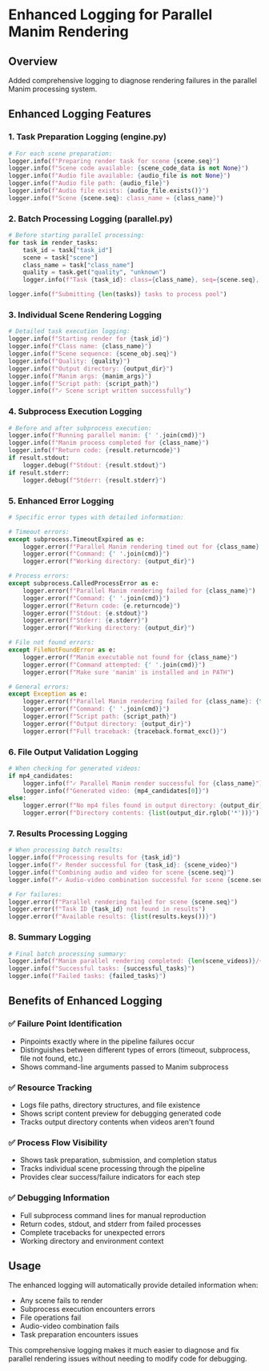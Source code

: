 # Enhanced Logging for Parallel Manim Rendering

## Overview
Added comprehensive logging to diagnose rendering failures in the parallel Manim processing system.

## Enhanced Logging Features

### 1. Task Preparation Logging (engine.py)
```python
# For each scene preparation:
logger.info(f"Preparing render task for scene {scene.seq}")
logger.info(f"Scene code available: {scene_code_data is not None}")
logger.info(f"Audio file available: {audio_file is not None}")
logger.info(f"Audio file path: {audio_file}")
logger.info(f"Audio file exists: {audio_file.exists()}")
logger.info(f"Scene {scene.seq}: class_name = {class_name}")
```

### 2. Batch Processing Logging (parallel.py)
```python
# Before starting parallel processing:
for task in render_tasks:
    task_id = task["task_id"]
    scene = task["scene"]
    class_name = task["class_name"]
    quality = task.get("quality", "unknown")
    logger.info(f"Task {task_id}: class={class_name}, seq={scene.seq}, quality={quality}")

logger.info(f"Submitting {len(tasks)} tasks to process pool")
```

### 3. Individual Scene Rendering Logging
```python
# Detailed task execution logging:
logger.info(f"Starting render for {task_id}")
logger.info(f"Class name: {class_name}")
logger.info(f"Scene sequence: {scene_obj.seq}")
logger.info(f"Quality: {quality}")
logger.info(f"Output directory: {output_dir}")
logger.info(f"Manim args: {manim_args}")
logger.info(f"Script path: {script_path}")
logger.info(f"✓ Scene script written successfully")
```

### 4. Subprocess Execution Logging
```python
# Before and after subprocess execution:
logger.info(f"Running parallel manim: {' '.join(cmd)}")
logger.info(f"Manim process completed for {class_name}")
logger.info(f"Return code: {result.returncode}")
if result.stdout:
    logger.debug(f"Stdout: {result.stdout}")
if result.stderr:
    logger.debug(f"Stderr: {result.stderr}")
```

### 5. Enhanced Error Logging
```python
# Specific error types with detailed information:

# Timeout errors:
except subprocess.TimeoutExpired as e:
    logger.error(f"Parallel Manim rendering timed out for {class_name} after {600}s")
    logger.error(f"Command: {' '.join(cmd)}")
    logger.error(f"Working directory: {output_dir}")

# Process errors:
except subprocess.CalledProcessError as e:
    logger.error(f"Parallel Manim rendering failed for {class_name}")
    logger.error(f"Command: {' '.join(cmd)}")
    logger.error(f"Return code: {e.returncode}")
    logger.error(f"Stdout: {e.stdout}")
    logger.error(f"Stderr: {e.stderr}")
    logger.error(f"Working directory: {output_dir}")

# File not found errors:
except FileNotFoundError as e:
    logger.error(f"Manim executable not found for {class_name}")
    logger.error(f"Command attempted: {' '.join(cmd)}")
    logger.error(f"Make sure 'manim' is installed and in PATH")

# General errors:
except Exception as e:
    logger.error(f"Parallel Manim rendering failed for {class_name}: {type(e).__name__}: {e}")
    logger.error(f"Command: {' '.join(cmd)}")
    logger.error(f"Script path: {script_path}")
    logger.error(f"Output directory: {output_dir}")
    logger.error(f"Full traceback: {traceback.format_exc()}")
```

### 6. File Output Validation Logging
```python
# When checking for generated videos:
if mp4_candidates:
    logger.info(f"✓ Parallel Manim render successful for {class_name}")
    logger.info(f"Generated video: {mp4_candidates[0]}")
else:
    logger.error(f"No mp4 files found in output directory: {output_dir}")
    logger.error(f"Directory contents: {list(output_dir.rglob('*'))}")
```

### 7. Results Processing Logging
```python
# When processing batch results:
logger.info(f"Processing results for {task_id}")
logger.info(f"✓ Render successful for {task_id}: {scene_video}")
logger.info(f"Combining audio and video for scene {scene.seq}")
logger.info(f"✓ Audio-video combination successful for scene {scene.seq}")

# For failures:
logger.error(f"Parallel rendering failed for scene {scene.seq}")
logger.error(f"Task ID {task_id} not found in results")
logger.error(f"Available results: {list(results.keys())}")
```

### 8. Summary Logging
```python
# Final batch processing summary:
logger.info(f"Manim parallel rendering completed: {len(scene_videos)}/{len(render_tasks)} successful")
logger.info(f"Successful tasks: {successful_tasks}")
logger.info(f"Failed tasks: {failed_tasks}")
```

## Benefits of Enhanced Logging

### ✅ **Failure Point Identification**
- Pinpoints exactly where in the pipeline failures occur
- Distinguishes between different types of errors (timeout, subprocess, file not found, etc.)
- Shows command-line arguments passed to Manim subprocess

### ✅ **Resource Tracking**
- Logs file paths, directory structures, and file existence
- Shows script content preview for debugging generated code
- Tracks output directory contents when videos aren't found

### ✅ **Process Flow Visibility**
- Shows task preparation, submission, and completion status
- Tracks individual scene processing through the pipeline
- Provides clear success/failure indicators for each step

### ✅ **Debugging Information**
- Full subprocess command lines for manual reproduction
- Return codes, stdout, and stderr from failed processes
- Complete tracebacks for unexpected errors
- Working directory and environment context

## Usage

The enhanced logging will automatically provide detailed information when:
- Any scene fails to render
- Subprocess execution encounters errors
- File operations fail
- Audio-video combination fails
- Task preparation encounters issues

This comprehensive logging makes it much easier to diagnose and fix parallel rendering issues without needing to modify code for debugging.
